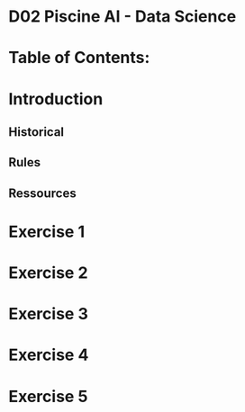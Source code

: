 # D02  Piscine AI - Data Science 


# Table of Contents:


# Introduction


## Historical



## Rules

## Ressources 


# Exercise 1



# Exercise 2



# Exercise 3 



# Exercise 4 



# Exercise 5 

